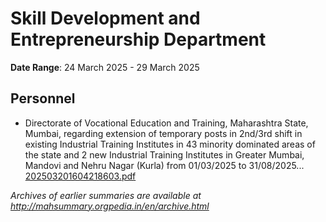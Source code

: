 # Skill Development and Entrepreneurship Department

**Date Range**: 24 March 2025 - 29 March 2025


## Personnel
- Directorate of Vocational Education and Training, Maharashtra State, Mumbai, regarding extension of temporary posts in 2nd/3rd shift in existing Industrial Training Institutes in 43 minority dominated areas of the state and 2 new Industrial Training Institutes in Greater Mumbai, Mandovi and Nehru Nagar (Kurla) from 01/03/2025 to 31/08/2025...\
  [202503201604218603.pdf](https://gr.maharashtra.gov.in/Site/Upload/Government%20Resolutions/English/202503201604218603.pdf)


*Archives of earlier summaries are available at http://mahsummary.orgpedia.in/en/archive.html*